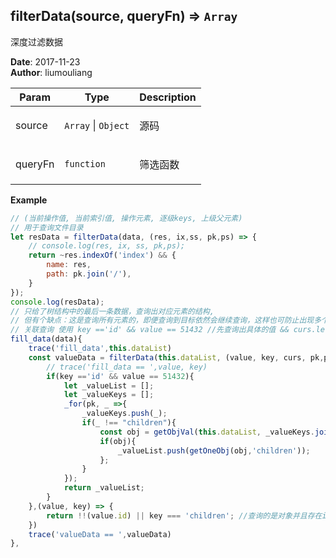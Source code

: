 ## filterData(source, queryFn) ⇒ <code>Array</code>
<p>深度过滤数据</p>

**Date**: 2017-11-23  
**Author**: liumouliang  

| Param | Type | Description |
| --- | --- | --- |
| source | <code>Array</code> \| <code>Object</code> | <p>源码</p> |
| queryFn | <code>function</code> | <p>筛选函数</p> |

**Example**  
```javascript
// (当前操作值, 当前索引值, 操作元素, 逐级keys, 上级父元素)
// 用于查询文件目录
let resData = filterData(data, (res, ix,ss, pk,ps) => {
    // console.log(res, ix, ss, pk,ps);
    return ~res.indexOf('index') && {
        name: res,
        path: pk.join('/'),
    }
});
console.log(resData);
// 只给了树结构中的最后一条数据，查询出对应元素的结构,
// 但有个缺点：这是查询所有元素的，即便查询到目标依然会继续查询，这样也可防止出现多个重名情况
// 关联查询 使用 key =='id' && value == 51432 //先查询出具体的值 && curs.level == 3
fill_data(data){
    trace('fill_data',this.dataList)
    const valueData = filterData(this.dataList, (value, key, curs, pk,ps)=>{
        // trace('fill_data == ',value, key)
        if(key =='id' && value == 51432){
            let _valueList = [];
            let _valueKeys = [];
            _for(pk, _ =>{
                _valueKeys.push(_);
                if(_ !== "children"){
                    const obj = getObjVal(this.dataList, _valueKeys.join('.'));
                    if(obj){
                        _valueList.push(getOneObj(obj,'children'));
                    };
                }
            });
            return _valueList;
        }
    },(value, key) => {
        return !!(value.id) || key === 'children'; //查询的是对象并且存在id || 属性是children (value is array)
    })
    trace('valueData == ',valueData)
},
```
